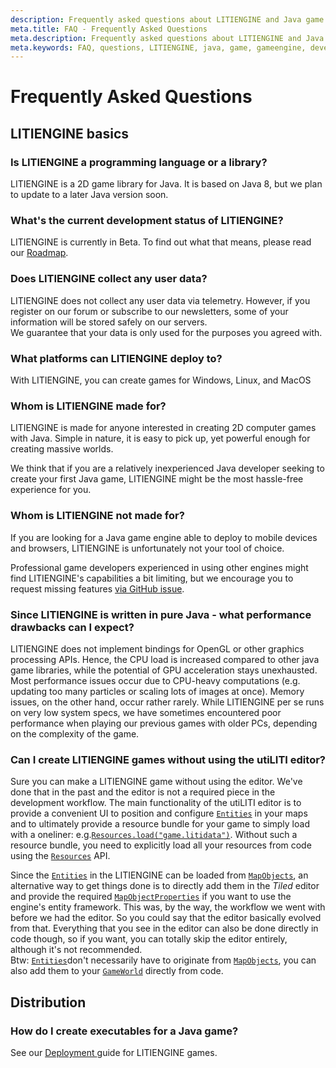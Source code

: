```yaml
---
description: Frequently asked questions about LITIENGINE and Java game development in general.
meta.title: FAQ - Frequently Asked Questions
meta.description: Frequently asked questions about LITIENGINE and Java game development in general.
meta.keywords: FAQ, questions, LITIENGINE, java, game, gameengine, development, 2D, programming
---
```


# Frequently Asked Questions

## LITIENGINE basics

### Is LITIENGINE a programming language or a library?

LITIENGINE is a 2D game library for Java. It is based on Java 8, but we plan to update to a later Java version soon.

### What's the current development status of LITIENGINE?

LITIENGINE is currently in Beta. To find out what that means, please read our [Roadmap](../roadmap.md).

### Does LITIENGINE collect any user data?

LITIENGINE does not collect any user data via telemetry. However, if you register on our forum or subscribe to our newsletters, some of your information will be stored safely on our servers.  
We guarantee that your data is only used for the purposes you agreed with.

### What platforms can LITIENGINE deploy to?

With LITIENGINE, you can create games for Windows, Linux, and MacOS

### Whom is LITIENGINE made for?

LITIENGINE is made for anyone interested in creating 2D computer games with Java. Simple in nature, it is easy to pick up, yet powerful enough for creating massive worlds.

We think that if you are a relatively inexperienced Java developer seeking to create your first Java game, LITIENGINE might be the most hassle-free experience for you.

### Whom is LITIENGINE not made for?

If you are looking for a Java game engine able to deploy to mobile devices and browsers, LITIENGINE is unfortunately not your tool of choice.

Professional game developers experienced in using other engines might find LITIENGINE's capabilities a bit limiting, but we encourage you to request missing features [via GitHub issue](https://github.com/gurkenlabs/litiengine/issues).

### Since LITIENGINE is written in pure Java - what performance drawbacks can I expect?

LITIENGINE does not implement bindings for OpenGL or other graphics processing APIs. Hence, the CPU load is increased compared to other java game libraries, while the potential of GPU acceleration stays unexhausted. Most performance issues occur due to CPU-heavy computations \(e.g. updating too many particles or scaling lots of images at once\). Memory issues, on the other hand, occur rather rarely. While LITIENGINE per se runs on very low system specs, we have sometimes encountered poor performance when playing our previous games with older PCs, depending on the complexity of the game.

### Can I create LITIENGINE games without using the utiLITI editor?

Sure you can make a LITIENGINE game without using the editor. We've done that in the past and the editor is not a required piece in the development workflow. The main functionality of the utiLITI editor is to provide a convenient UI to position and configure [`Entities`](https://app.gitbook.com/@gurkenlabs/s/litiengine/~/drafts/-Lt4NljB3cbQX4NxqU4K/basics/entity-framework) in your maps and to ultimately provide a resource bundle for your game to simply load with a oneliner: e.g.[`Resources.load("game.litidata")`](https://www.javadoc.io/static/de.gurkenlabs/litiengine/0.5.0/de/gurkenlabs/litiengine/resources/Resources.html#load-java.net.URL-). Without such a resource bundle, you need to explicitly load all your resources from code using the [`Resources`](https://app.gitbook.com/@gurkenlabs/s/litiengine/~/drafts/-Lt4NljB3cbQX4NxqU4K/basics/resource-management) API.

Since the [`Entities`](https://app.gitbook.com/@gurkenlabs/s/litiengine/~/drafts/-Lt4NljB3cbQX4NxqU4K/basics/entity-framework) in the LITIENGINE can be loaded from [`MapObjects`](https://app.gitbook.com/@gurkenlabs/s/litiengine/~/drafts/-Lt4NljB3cbQX4NxqU4K/basics/manage-maps/map-objects), an alternative way to get things done is to directly add them in the _Tiled_ editor and provide the required [`MapObjectProperties`](https://www.javadoc.io/static/de.gurkenlabs/litiengine/0.5.0/de/gurkenlabs/litiengine/environment/tilemap/MapObjectProperty.html) if you want to use the engine's entity framework. This was, by the way, the workflow we went with before we had the editor. So you could say that the editor basically evolved from that. Everything that you see in the editor can also be done directly in code though, so if you want, you can totally skip the editor entirely, although it's not recommended.  
Btw: [`Entities`](https://app.gitbook.com/@gurkenlabs/s/litiengine/~/drafts/-Lt4NljB3cbQX4NxqU4K/basics/entity-framework)don't necessarily have to originate from [`MapObjects`](https://app.gitbook.com/@gurkenlabs/s/litiengine/~/drafts/-Lt4NljB3cbQX4NxqU4K/basics/manage-maps/map-objects), you can also add them to your [`GameWorld`](https://app.gitbook.com/@gurkenlabs/s/litiengine/~/drafts/-Lt4NljB3cbQX4NxqU4K/basics/game-api/game-world) directly from code.

## Distribution

### How do I create executables for a Java game?

See our [Deployment ](../basics/deployment.md)guide for LITIENGINE games.

